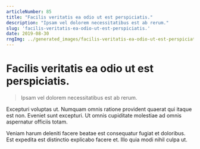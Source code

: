 ```yaml
---
articleNumber: 85
title: "Facilis veritatis ea odio ut est perspiciatis."
description: "Ipsam vel dolorem necessitatibus est ab rerum."
slug: 'facilis-veritatis-ea-odio-ut-est-perspiciatis.'
date: 2019-08-30
rngImg: ../generated_images/facilis-veritatis-ea-odio-ut-est-perspiciatis..jpg
---
```


# Facilis veritatis ea odio ut est perspiciatis.

> Ipsam vel dolorem necessitatibus est ab rerum.

Excepturi voluptas ut. Numquam omnis ratione provident quaerat qui itaque est non. Eveniet sunt excepturi. Ut omnis cupiditate molestiae ad omnis aspernatur officiis totam.
 Veniam harum deleniti facere beatae est consequatur fugiat et doloribus. Est expedita est distinctio explicabo facere et. Illo quia modi nihil culpa ut.
